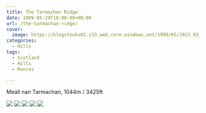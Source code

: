 ```yaml
---
title: The Tarmachan Ridge
date: 1999-05-29T18:00:00+00:00
url: /the-tarmachan-ridge/
cover: 
  image: https://blogstouks01.z33.web.core.windows.net/1999/05/2013_03_04_22_27_11-1.jpg
categories:
  - Hills
tags:
  - Scotland
  - Hills
  - Munros

---
```

Meall nan Tarmachan, 1044m / 3425ft

![](https://blogstouks01.z33.web.core.windows.net/2023/08/2013_03_04_22_27_18-1.jpg)
![](https://blogstouks01.z33.web.core.windows.net/2023/08/2013_03_04_22_27_09-1.jpg)
![](https://blogstouks01.z33.web.core.windows.net/2023/08/2013_03_04_22_27_11-2.jpg)
![](https://blogstouks01.z33.web.core.windows.net/2023/08/2013_03_04_22_27_13-1.jpg)
![](https://blogstouks01.z33.web.core.windows.net/2023/08/2013_03_04_22_27_15-1.jpg)
